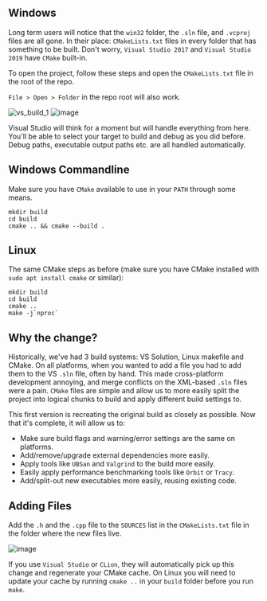 ## Windows
Long term users will notice that the `win32` folder, the `.sln` file, and `.vcproj` files are all gone. In their place: `CMakeLists.txt` files in every folder that has something to be built. Don't worry, `Visual Studio 2017` and `Visual Studio 2019` have `CMake` built-in.

To open the project, follow these steps and open the `CMakeLists.txt` file in the root of the repo.

`File > Open > Folder` in the repo root will also work. 

![vs_build_1](https://user-images.githubusercontent.com/1389729/96963902-2b00cf00-1512-11eb-804c-47ea881888b9.png)
![image](https://user-images.githubusercontent.com/1389729/97025486-cd47a380-1560-11eb-8d02-0d19b539bd2c.png)

Visual Studio will think for a moment but will handle everything from here. You'll be able to select your target to build and debug as you did before. Debug paths, executable output paths etc. are all handled automatically.

## Windows Commandline
Make sure you have `CMake` available to use in your `PATH` through some means.
```
mkdir build
cd build
cmake .. && cmake --build .
```

## Linux
The same CMake steps as before (make sure you have CMake installed with `sudo apt install cmake` or similar):
```
mkdir build
cd build
cmake ..
make -j`nproc`
```

## Why the change?
Historically, we've had 3 build systems: VS Solution, Linux makefile and CMake. On all platforms, when you wanted to add a file you had to add them to the VS `.sln` file, often by hand. This made cross-platform development annoying, and merge conflicts on the XML-based `.sln` files were a pain. `CMake` files are simple and allow us to more easily split the project into logical chunks to build and apply different build settings to.

This first version is recreating the original build as closely as possible. Now that it's complete, it will allow us to:
- Make sure build flags and warning/error settings are the same on platforms.
- Add/remove/upgrade external dependencies more easily.
- Apply tools like `UBSan` and `Valgrind` to the build more easily.
- Easily apply performance benchmarking tools like `Orbit` or `Tracy`.
- Add/split-out new executables more easily, reusing existing code.

## Adding Files
Add the `.h` and the `.cpp` file to the `SOURCES` list in the `CMakeLists.txt` file in the folder where the new files live.

![image](https://user-images.githubusercontent.com/1389729/96964877-e7a76000-1513-11eb-9757-710e53b2858a.png)

If you use `Visual Studio` or `CLion`, they will automatically pick up this change and regenerate your CMake cache. On Linux you will need to update your cache by running `cmake ..` in your `build` folder before you run `make`.
